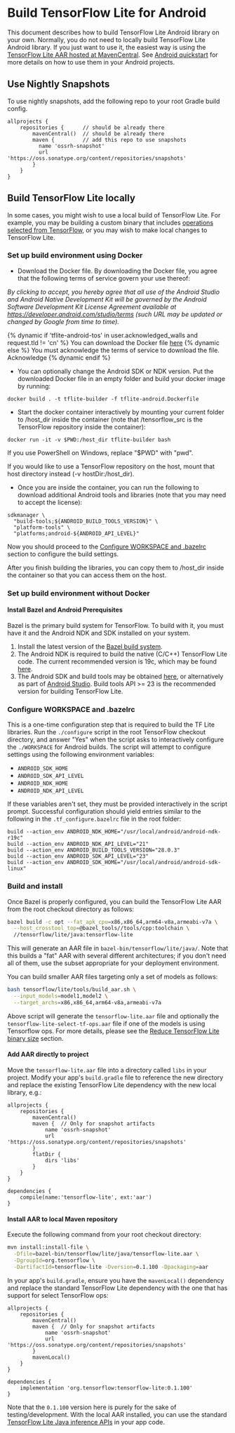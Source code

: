 # Build TensorFlow Lite for Android

This document describes how to build TensorFlow Lite Android library on your
own. Normally, you do not need to locally build TensorFlow Lite Android library.
If you just want to use it, the easiest way is using the
[TensorFlow Lite AAR hosted at MavenCentral](https://search.maven.org/artifact/org.galeone/tensorflow-lite).
See [Android quickstart](../guide/android.md) for more details on how to use
them in your Android projects.

## Use Nightly Snapshots

To use nightly snapshots, add the following repo to your root Gradle build
config.

```build
allprojects {
    repositories {      // should be already there
        mavenCentral()  // should be already there
        maven {         // add this repo to use snapshots
          name 'ossrh-snapshot'
          url 'https://oss.sonatype.org/content/repositories/snapshots'
        }
    }
}
```

## Build TensorFlow Lite locally

In some cases, you might wish to use a local build of TensorFlow Lite. For
example, you may be building a custom binary that includes
[operations selected from TensorFlow](https://www.tensorflow.org/lite/guide/ops_select),
or you may wish to make local changes to TensorFlow Lite.

### Set up build environment using Docker

*   Download the Docker file. By downloading the Docker file, you agree that the
    following terms of service govern your use thereof:

*By clicking to accept, you hereby agree that all use of the Android Studio and
Android Native Development Kit will be governed by the Android Software
Development Kit License Agreement available at
https://developer.android.com/studio/terms (such URL may be updated or changed
by Google from time to time).*

<!-- mdformat off(devsite fails if there are line-breaks in templates) -->
{% dynamic if 'tflite-android-tos' in user.acknowledged_walls and request.tld != 'cn' %}
You can download the Docker file
<a href="https://raw.githubusercontent.com/galeone/tensorflow/master/tensorflow/tools/dockerfiles/tflite-android.Dockerfile">here</a>
{% dynamic else %} You must acknowledge the terms of service to download the
file.
<a class="button button-blue devsite-acknowledgement-link" data-globally-unique-wall-id="tflite-android-tos">Acknowledge</a>
{% dynamic endif %}
<!-- mdformat on -->

*   You can optionally change the Android SDK or NDK version. Put the downloaded
    Docker file in an empty folder and build your docker image by running:

```shell
docker build . -t tflite-builder -f tflite-android.Dockerfile
```

*   Start the docker container interactively by mounting your current folder to
    /host_dir inside the container (note that /tensorflow_src is the TensorFlow
    repository inside the container):

```shell
docker run -it -v $PWD:/host_dir tflite-builder bash
```

If you use PowerShell on Windows, replace "$PWD" with "pwd".

If you would like to use a TensorFlow repository on the host, mount that host
directory instead (-v hostDir:/host_dir).

*   Once you are inside the container, you can run the following to download
    additional Android tools and libraries (note that you may need to accept the
    license):

```shell
sdkmanager \
  "build-tools;${ANDROID_BUILD_TOOLS_VERSION}" \
  "platform-tools" \
  "platforms;android-${ANDROID_API_LEVEL}"
```

Now you should proceed to the [Configure WORKSPACE and .bazelrc](#configure_workspace_and_bazelrc) section to configure the build settings.

After you finish building the libraries, you can copy them to /host_dir
inside the container so that you can access them on the host.

### Set up build environment without Docker

#### Install Bazel and Android Prerequisites

Bazel is the primary build system for TensorFlow. To build with it, you must
have it and the Android NDK and SDK installed on your system.

1.  Install the latest version of the [Bazel build system](https://bazel.build/versions/master/docs/install.html).
2.  The Android NDK is required to build the native (C/C++) TensorFlow Lite
    code. The current recommended version is 19c, which may be found
    [here](https://developer.android.com/ndk/downloads/older_releases.html#ndk-19c-downloads).
3.  The Android SDK and build tools may be obtained
    [here](https://developer.android.com/tools/revisions/build-tools.html), or
    alternatively as part of
    [Android Studio](https://developer.android.com/studio/index.html). Build
    tools API >= 23 is the recommended version for building TensorFlow Lite.

### Configure WORKSPACE and .bazelrc

This is a one-time configuration step that is required to build the TF Lite
libraries. Run the `./configure` script in the root TensorFlow checkout
directory, and answer "Yes" when the script asks to interactively configure the `./WORKSPACE`
for Android builds. The script will attempt to configure settings using the
following environment variables:

*   `ANDROID_SDK_HOME`
*   `ANDROID_SDK_API_LEVEL`
*   `ANDROID_NDK_HOME`
*   `ANDROID_NDK_API_LEVEL`

If these variables aren't set, they must be provided interactively in the script
prompt. Successful configuration should yield entries similar to the following
in the `.tf_configure.bazelrc` file in the root folder:

```shell
build --action_env ANDROID_NDK_HOME="/usr/local/android/android-ndk-r19c"
build --action_env ANDROID_NDK_API_LEVEL="21"
build --action_env ANDROID_BUILD_TOOLS_VERSION="28.0.3"
build --action_env ANDROID_SDK_API_LEVEL="23"
build --action_env ANDROID_SDK_HOME="/usr/local/android/android-sdk-linux"
```

### Build and install

Once Bazel is properly configured, you can build the TensorFlow Lite AAR from
the root checkout directory as follows:

```sh
bazel build -c opt --fat_apk_cpu=x86,x86_64,arm64-v8a,armeabi-v7a \
  --host_crosstool_top=@bazel_tools//tools/cpp:toolchain \
  //tensorflow/lite/java:tensorflow-lite
```

This will generate an AAR file in `bazel-bin/tensorflow/lite/java/`. Note
that this builds a "fat" AAR with several different architectures; if you don't
need all of them, use the subset appropriate for your deployment environment.

You can build smaller AAR files targeting only a set of models as follows:

```sh
bash tensorflow/lite/tools/build_aar.sh \
  --input_models=model1,model2 \
  --target_archs=x86,x86_64,arm64-v8a,armeabi-v7a
```

Above script will generate the `tensorflow-lite.aar` file and optionally the
`tensorflow-lite-select-tf-ops.aar` file if one of the models is using
Tensorflow ops. For more details, please see the
[Reduce TensorFlow Lite binary size](../guide/reduce_binary_size.md) section.

#### Add AAR directly to project

Move the `tensorflow-lite.aar` file into a directory called `libs` in your
project. Modify your app's `build.gradle` file to reference the new directory
and replace the existing TensorFlow Lite dependency with the new local library,
e.g.:

```
allprojects {
    repositories {
        mavenCentral()
        maven {  // Only for snapshot artifacts
            name 'ossrh-snapshot'
            url 'https://oss.sonatype.org/content/repositories/snapshots'
        }
        flatDir {
            dirs 'libs'
        }
    }
}

dependencies {
    compile(name:'tensorflow-lite', ext:'aar')
}
```

#### Install AAR to local Maven repository

Execute the following command from your root checkout directory:

```sh
mvn install:install-file \
  -Dfile=bazel-bin/tensorflow/lite/java/tensorflow-lite.aar \
  -DgroupId=org.tensorflow \
  -DartifactId=tensorflow-lite -Dversion=0.1.100 -Dpackaging=aar
```

In your app's `build.gradle`, ensure you have the `mavenLocal()` dependency and
replace the standard TensorFlow Lite dependency with the one that has support
for select TensorFlow ops:

```
allprojects {
    repositories {
        mavenCentral()
        maven {  // Only for snapshot artifacts
            name 'ossrh-snapshot'
            url 'https://oss.sonatype.org/content/repositories/snapshots'
        }
        mavenLocal()
    }
}

dependencies {
    implementation 'org.tensorflow:tensorflow-lite:0.1.100'
}
```

Note that the `0.1.100` version here is purely for the sake of
testing/development. With the local AAR installed, you can use the standard
[TensorFlow Lite Java inference APIs](../guide/inference.md) in your app code.
